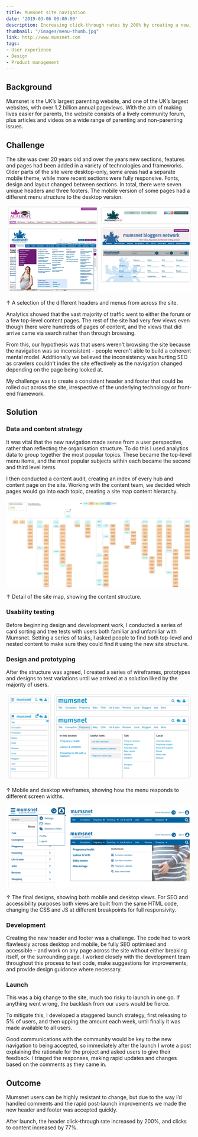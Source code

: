 ```yaml
---
title: Mumsnet site navigation
date: '2019-03-06 00:00:00'
description: Increasing click-through rates by 200% by creating a new, consistent, sitewide navigation structure.
thumbnail: "/images/menu-thumb.jpg"
link: http://www.mumsnet.com
tags:
- User experience 
- Design
- Product management
---
```


## Background

Mumsnet is the UK’s largest parenting website, and one of the UK’s largest websites, with over 1.2 billion annual pageviews. With the aim of making lives easier for parents, the website consists of a lively community forum, plus articles and videos on a wide range of parenting and non-parenting issues.

## Challenge

The site was over 20 years old and over the years new sections, features and pages had been added in a variety of technologies and frameworks. Older parts of the site were desktop-only, some areas had a separate mobile theme, while more recent sections were fully responsive. Fonts, design and layout changed between sections. In total, there were seven unique headers and three footers. The mobile version of some pages had a different menu structure to the desktop version. 

<img src="/images/mn-menu1.jpg" class="wide" />

<p class="caption">↑ A selection of the different headers and menus from across the site.</p>

Analytics showed that the vast majority of traffic went to either the forum or a few top-level content pages. The rest of the site had very few views even though there were hundreds of pages of content, and the views that did arrive came via search rather than through browsing.

From this, our hypothesis was that users weren't browsing the site because the navigation was so inconsistent - people weren't able to build a coherent mental model. Additionally we believed the inconsistency was hurting SEO as crawlers couldn't index the site effectively as the navigation changed depending on the page being looked at.

My challenge was to create a consistent header and footer that could be rolled out across the site, irrespective of the underlying technology or front-end framework.

## Solution

### Data and content strategy

It was vital that the new navigation made sense from a user perspective, rather than reflecting the organisation structure. To do this I used analytics data to group together the most popular topics. These became the top-level menu items, and the most popular subjects within each became the second and third level items.

I then conducted a content audit, creating an index of every hub and content page on the site. Working with the content team, we decided which pages would go into each topic, creating a site map content hierarchy. 

<img src="/images/mn-menu2.jpg" class="wide" />
<p class="caption">↑ Detail of the site map, showing the content structure.</p>

### Usability testing

Before beginning design and development work, I conducted a series of card sorting and tree tests with users both familiar and unfamiliar with Mumsnet. Setting a series of tasks, I asked people to find both top-level and nested content to make sure they could find it using the new site structure.

### Design and prototyping

After the structure was agreed, I created a series of wireframes, prototypes and designs to test variations until we arrived at a solution liked by the majority of users.

<img src="/images/mn-menu3.jpg" class="wide" />
<p class="caption">↑ Mobile and desktop wireframes, showing how the menu responds to different screen widths.</p>

<img src="/images/mn-menu4.jpg" class="wide" />
<p class="caption">↑ The final designs, showing both mobile and desktop views. For SEO and accessibility purposes both views are built from the same HTML code, changing the CSS and JS at different breakpoints for full responsivity.</p>


### Development

Creating the new header and footer was a challenge. The code had to work flawlessly across desktop and mobile, be fully SEO optimised and accessible – and work on any page across the site without either breaking itself, or the surrounding page. I worked closely with the development team throughout this process to test code, make suggestions for improvements, and provide design guidance where necessary.

### Launch

This was a big change to the site, much too risky to launch in one go. If anything went wrong, the backlash from our users would be fierce.

To mitigate this, I developed a staggered launch strategy, first releasing to 5% of users, and then upping the amount each week, until finally it was made available to all users.

Good communications with the community would be key to the new navigation to being accepted, so immediately after the launch I wrote a post explaining the rationale for the project and asked users to give their feedback. I triaged the responses, making rapid updates and changes based on the comments as they came in.

## Outcome

Mumsnet users can be highly resistant to change, but due to the way I’d handled comments and the rapid post-launch improvements we made the new header and footer was accepted quickly.

After launch, the header click-through rate increased by 200%, and clicks to content increased by 77%.

